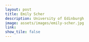 ```yaml
---
layout: post
title: Emily Scher
description: University of Edinburgh
image: assets/images/emily-scher.jpg
link: 
show_tile: false
---
```

